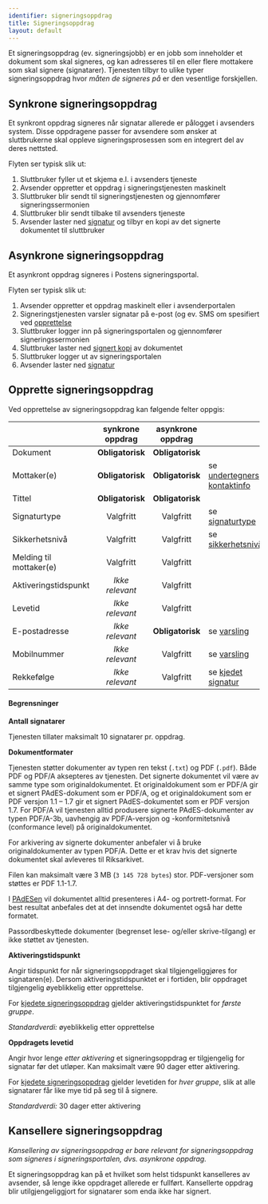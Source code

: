 ```yaml
---
identifier: signeringsoppdrag
title: Signeringsoppdrag
layout: default
---
```


Et signeringsoppdrag (ev. signeringsjobb) er en jobb som inneholder et dokument som skal signeres, og kan adresseres til en eller flere mottakere som skal signere (signatarer). Tjenesten tilbyr to ulike typer signeringsoppdrag hvor _måten de signeres på_ er den vesentlige forskjellen.

## Synkrone signeringsoppdrag

Et synkront oppdrag signeres når signatar allerede er pålogget i avsenders system. Disse oppdragene passer for avsendere som ønsker at sluttbrukerne skal oppleve signeringsprosessen som en integrert del av deres nettsted.

Flyten ser typisk slik ut:

1. Sluttbruker fyller ut et skjema e.l. i avsenders tjeneste
1. Avsender oppretter et oppdrag i signeringstjenesten maskinelt
1. Sluttbruker blir sendt til signeringstjenesten og gjennomfører signeringssermonien
1. Sluttbruker blir sendt tilbake til avsenders tjeneste
1. Avsender laster ned [signatur](#signerte_dokumenter) og tilbyr en kopi av det signerte dokumentet til sluttbruker

## Asynkrone signeringsoppdrag

Et asynkront oppdrag signeres i Postens signeringsportal.

Flyten ser typisk slik ut:

1. Avsender oppretter et oppdrag maskinelt eller i avsenderportalen
1. Signeringstjenesten varsler signatar på e-post (og ev. SMS om spesifiert ved [opprettelse](#opprette-signeringsoppdrag)
1. Sluttbruker logger inn på signeringsportalen og gjennomfører signeringssermonien
1. Sluttbruker laster ned [signert kopi](#signerte_dokumenter) av dokumentet
1. Sluttbruker logger ut av signeringsportalen
1. Avsender laster ned [signatur](#signerte_dokumenter)


## Opprette signeringsoppdrag

Ved opprettelse av signeringsoppdrag kan følgende felter oppgis:

|                         | synkrone oppdrag | asynkrone oppdrag |   |
|-------------------------|:----------------:|:-----------------:|---|
| Dokument                | __Obligatorisk__ | __Obligatorisk__  |   |
| Mottaker(e)             | __Obligatorisk__ | __Obligatorisk__  | se [undertegners kontaktinfo](#kontaktinfo) |
| Tittel                  | __Obligatorisk__ | __Obligatorisk__  |   |
| Signaturtype            | Valgfritt        | Valgfritt         | se [signaturtype](#signaturtype) |
| Sikkerhetsnivå          | Valgfritt        | Valgfritt         | se [sikkerhetsnivå](#sikkerhetsniv) |
| Melding til mottaker(e) | Valgfritt        | Valgfritt         |   |
| Aktiveringstidspunkt    | _Ikke relevant_  | Valgfritt         |   |
| Levetid                 | _Ikke relevant_  | Valgfritt         |   |
| E-postadresse           | _Ikke relevant_  | __Obligatorisk__  | se [varsling](#varsling) |
| Mobilnummer             | _Ikke relevant_  | Valgfritt         | se [varsling](#varsling) |
| Rekkefølge              | _Ikke relevant_  | Valgfritt         | se [kjedet signatur](#kjedet-signatur) |

#### Begrensninger

**Antall signatarer**

Tjenesten tillater maksimalt 10 signatarer pr. oppdrag.

**Dokumentformater**

Tjenesten støtter dokumenter av typen ren tekst (`.txt`) og PDF (`.pdf`). Både PDF og PDF/A aksepteres av tjenesten. Det signerte dokumentet vil være av samme type som originaldokumentet.
Et originaldokument som er PDF/A gir et signert PAdES-dokument som er PDF/A, og et originaldokument som er PDF versjon 1.1 – 1.7 gir et signert PAdES-dokumentet som er PDF versjon 1.7.
For PDF/A vil tjenesten alltid produsere signerte PAdES-dokumenter av typen PDF/A-3b, uavhengig av PDF/A-versjon og -konformitetsnivå (conformance level) på originaldokumentet.

For arkivering av signerte dokumenter anbefaler vi å bruke originaldokumenter av typen PDF/A. Dette er et krav hvis det signerte dokumentet skal avleveres til Riksarkivet.

Filen kan maksimalt være 3 MB (`3 145 728 bytes`) stor. PDF-versjoner som støttes er PDF 1.1-1.7.

I [PAdESen](#signerte_dokumenter) vil dokumentet alltid presenteres i A4- og portrett-format. For best resultat anbefales det at det innsendte dokumentet også har dette formatet.

Passordbeskyttede dokumenter (begrenset lese- og/eller skrive-tilgang) er ikke støttet av tjenesten.

__Aktiveringstidspunkt__

Angir tidspunkt for når signeringsoppdraget skal tilgjengeliggjøres for signataren(e). Dersom aktiveringstidspunktet er i fortiden, blir oppdraget tilgjengelig øyeblikkelig etter opprettelse.

For [kjedete signeringsoppdrag](#kjedet-signatur) gjelder aktiveringstidspunktet for _første gruppe_.

_Standardverdi:_ øyeblikkelig etter opprettelse

__Oppdragets levetid__

Angir hvor lenge _etter aktivering_ et signeringsoppdrag er tilgjengelig for signatar før det utløper. Kan maksimalt være 90 dager etter aktivering.

For [kjedete signeringsoppdrag](#kjedet-signatur) gjelder levetiden for _hver gruppe_, slik at alle signatarer får like mye tid på seg til å signere.

_Standardverdi:_ 30 dager etter aktivering

## Kansellere signeringsoppdrag

_Kansellering av signeringsoppdrag er bare relevant for signeringsoppdrag som signeres i signeringsportalen, dvs. asynkrone oppdrag._

Et signeringsoppdrag kan på et hvilket som helst tidspunkt kanselleres av avsender, så lenge ikke oppdraget allerede er fullført. Kansellerte oppdrag blir utilgjengeliggjort for signatarer som enda ikke har signert.
